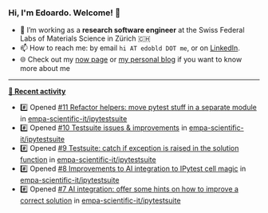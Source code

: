 ### Hi, I'm Edoardo. Welcome! 👋 

- 🔭 I’m working as a **research software engineer** at the Swiss Federal Labs of Materials Science in Zürich 🇨🇭
- 📫 How to reach me: by email `hi AT edobld DOT me`, or on [LinkedIn](https://linkedin.com/in/edobld).
- 🌐 Check out my [now page](https://edoardob.im/now) or [my personal blog](https://blog.edoardob.im) if you want to know more about me

---

**[📰 Recent activity](https://github.com/edoardob90)**
* #️⃣ Opened [#11 Refactor helpers: move pytest stuff in a separate module](https://github.com/empa-scientific-it/ipytestsuite/issues/11) in [empa-scientific-it/ipytestsuite](https://github.com/empa-scientific-it/ipytestsuite)
* #️⃣ Opened [#10 Testsuite issues &amp; improvements](https://github.com/empa-scientific-it/ipytestsuite/issues/10) in [empa-scientific-it/ipytestsuite](https://github.com/empa-scientific-it/ipytestsuite)
* #️⃣ Opened [#9 Testsuite: catch if exception is raised in the solution function](https://github.com/empa-scientific-it/ipytestsuite/issues/9) in [empa-scientific-it/ipytestsuite](https://github.com/empa-scientific-it/ipytestsuite)
* #️⃣ Opened [#8 Improvements to AI integration to IPytest cell magic](https://github.com/empa-scientific-it/ipytestsuite/issues/8) in [empa-scientific-it/ipytestsuite](https://github.com/empa-scientific-it/ipytestsuite)
* #️⃣ Opened [#7 AI integration: offer some hints on how to improve a correct solution](https://github.com/empa-scientific-it/ipytestsuite/issues/7) in [empa-scientific-it/ipytestsuite](https://github.com/empa-scientific-it/ipytestsuite)


